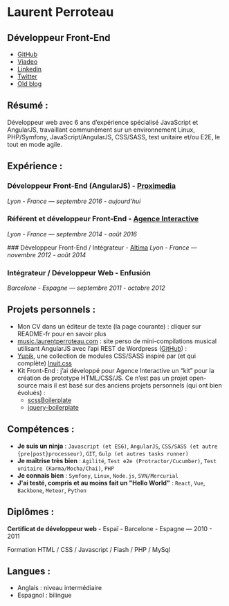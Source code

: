 
Laurent Perroteau
=================

Développeur Front-End
---------------------

* [GitHub](https://github.com/laurentperroteau)
* [Viadeo](http://www.viadeo.com/p/0021c8r36v60dr57)
* [Linkedin](https://www.linkedin.com/in/laurent-perroteau-15a6ab68)
* [Twitter](https://twitter.com/LaurentPeroteau)
* [Old blog](http://laurentperroteau.com/blog)

Résumé :
--------

Développeur web avec 6 ans d’expérience spécialisé JavaScript et AngularJS, travaillant communément sur un environnement Linux, PHP/Symfony, JavaScript/AngularJS, CSS/SASS, test unitaire et/ou E2E, le tout en mode agile.

Expérience :
------------

### Développeur Front-End (AngularJS) - [Proximedia](https://www.proximedia.fr/)
_Lyon - France — septembre 2016 - aujourd’hui_ 

### Référent et développeur Front-End - [Agence Interactive](http://agenceinteractive.com/)
_Lyon - France — septembre 2014 - août 2016_  

### Développeur Front-End / Intégrateur - [Altima](http://www.altima-agency.com)
_Lyon - France — novembre 2012 - août 2014_

### Intégrateur / Développeur Web - Enfusión
_Barcelone - Espagne — septembre 2011 - octobre 2012_


Projets personnels :
--------------------

* Mon CV dans un éditeur de texte (la page courante) : cliquer sur README-fr pour en savoir plus
* [music.laurentperroteau.com](http://music.laurentperroteau.com) : site perso de mini-compilations musical utilisant AngularJS avec l’api REST de Wordpress ([GitHub](https://github.com/laurentperroteau/music)) :
* [Yupik](http://laurentperroteau.com/yupik/fr/), une collection de modules CSS/SASS inspiré par (et qui complète) [Inuit.css](https://github.com/inuitcss) 
* Kit Front-End : j’ai développé pour Agence Interactive un “kit” pour la création de prototype HTML/CSS/JS. Ce n’est pas un projet open-source mais il est basé sur des anciens projets personnels (qui ont bien évolués) :
    * [scssBoilerplate](https://github.com/laurentperroteau/scssBoilerplate)
    * [jquery-boilerplate](https://github.com/laurentperroteau/jquery-boilerplate)


Compétences :
-------------

* __Je suis un ninja__ : `Javascript (et ES6)`, `AngularJS`, `CSS/SASS (et autre {pre|post}processeur)`, `GIT`, `Gulp (et autres tasks runner)`
* __Je maîtrise très bien__ : `Agilité`, `Test e2e (Protractor/Cucumber)`, `Test unitaire (Karma/Mocha/Chai)`, `PHP`
* __Je connais bien__ : `Symfony`, `Linux`,  `Node.js`, `SVN/Mercurial`
* __J'ai testé, compris et au moins fait un "Hello World"__ : `React`, `Vue`, `Backbone`, `Meteor`, `Python`


Diplômes  :
-----------

__Certificat de développeur web__ - Espaï - Barcelone - Espagne  — 2010 - 2011
                                                                                                         
Formation HTML / CSS / Javascript / Flash / PHP / MySql

Langues :
--------

* Anglais : niveau intermédiaire
* Espagnol : bilingue
